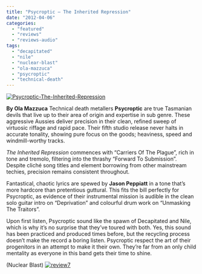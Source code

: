 ```yaml
---
title: "Psycroptic – The Inherited Repression"
date: "2012-04-06"
categories: 
  - "featured"
  - "reviews"
  - "reviews-audio"
tags: 
  - "decapitated"
  - "nile"
  - "nuclear-blast"
  - "ola-mazzuca"
  - "psycroptic"
  - "technical-death"
---
```


[![](http://www.hellbound.ca/wp-content/uploads/2012/04/Psycroptic-The-Inherited-Repression.jpg "Psycroptic-The-Inherited-Repression")](http://www.hellbound.ca/wp-content/uploads/2012/04/Psycroptic-The-Inherited-Repression.jpg)

**By Ola Mazzuca** Technical death metallers **Psycroptic** are true Tasmanian devils that live up to their area of origin and expertise in sub genre. These aggressive Aussies deliver precision in their clean, refined sweep of virtuosic riffage and rapid pace. Their fifth studio release never halts in accurate tonality, showing pure focus on the goods; heaviness, speed and windmill-worthy tracks.

_The Inherited Repression_ commences with “Carriers Of The Plague”, rich in tone and tremolo, filtering into the thrashy “Forward To Submission”. Despite cliché song titles and element borrowing from other mainstream techies, precision remains consistent throughout.

Fantastical, chaotic lyrics are spewed by **Jason Peppiatt** in a tone that’s more hardcore than pretentious guttural. This fits the bill perfectly for Psycroptic, as evidence of their instrumental mission is audible in the clean solo guitar intro on “Deprivation” and colourful drum work on “Unmasking The Traitors”.

Upon first listen, Psycroptic sound like the spawn of Decapitated and Nile, which is why it’s no surprise that they’ve toured with both. Yes, this sound has been practiced and produced times before, but the recycling process doesn’t make the record a boring listen. Psycroptic respect the art of their progenitors in an attempt to make it their own. They’re far from an only child mentality as everyone in this band gets their time to shine.

(Nuclear Blast) [![](http://www.hellbound.ca/wp-content/uploads/2009/07/review72.png "review7")](http://www.hellbound.ca/wp-content/uploads/2009/07/review72.png)
